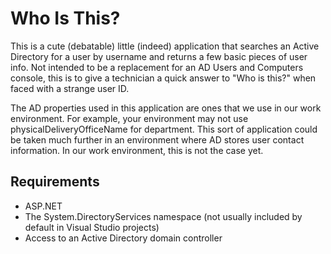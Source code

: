 Who Is This?
=============

This is a cute (debatable) little (indeed) application that searches an Active Directory for a user by username and returns a few basic pieces of user info.  Not intended to be a replacement for an AD Users and Computers console, this is to give a technician a quick answer to "Who is this?" when faced with a strange user ID.

The AD properties used in this application are ones that we use in our work environment.  For example, your environment may not use physicalDeliveryOfficeName for department.  This sort of application could be taken much further in an environment where AD stores user contact information.  In our work environment, this is not the case yet.

Requirements
------------

* ASP.NET
* The System.DirectoryServices namespace (not usually included by default in Visual Studio projects)
* Access to an Active Directory domain controller

